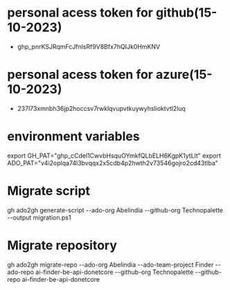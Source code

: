 # personal acess token for github(15-10-2023)

* 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

# personal acess token for azure(15-10-2023)

* 237l73xmnbh36jp2hoccsv7rwklqvupvtkuywyhslioktvtl2luq
  
# environment variables

export GH_PAT="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"
export ADO_PAT="v4i2oplqa74l3bvqqx2x5cdb4p2hwth2v73546gojro2cd43tlba"

# Migrate script

gh ado2gh generate-script --ado-org Abelindia --github-org Technopalette --output migration.ps1

# Migrate repository

gh ado2gh migrate-repo --ado-org Abelindia --ado-team-project Finder --ado-repo ai-finder-be-api-donetcore --github-org Technopalette --github-repo ai-finder-be-api-donetcore
